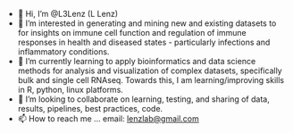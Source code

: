 - 👋 Hi, I’m @L3Lenz (L Lenz)
- 👀 I’m interested in generating and mining new and existing datasets to for insights on immune cell function and regulation of immune responses in health and diseased states - particularly infections and inflammatory conditions.
- 🌱 I’m currently learning to apply bioinformatics and data science methods for analysis and visualization of complex datasets, specifically bulk and single cell RNAseq. Towards this, I am learning/improving skills in R, python, linux platforms.
- 💞️ I’m looking to collaborate on learning, testing, and sharing of data, results, pipelines, best practices, code.
- 📫 How to reach me ... email: lenzlab@gmail.com

<!---
L3Lenz/L3Lenz is a ✨ special ✨ repository because its `README.md` (this file) appears on your GitHub profile.
You can click the Preview link to take a look at your changes.
--->
